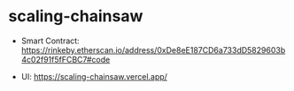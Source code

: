 # scaling-chainsaw

- Smart Contract: https://rinkeby.etherscan.io/address/0xDe8eE187CD6a733dD5829603b4c02f91f5fFCBC7#code

- UI: https://scaling-chainsaw.vercel.app/
